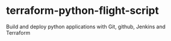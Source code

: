 # terraform-python-flight-script
Build and deploy python applications with Git, github, Jenkins and Terraform
